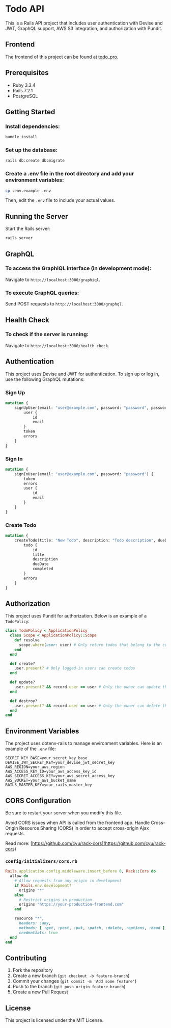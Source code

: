 # Todo API
This is a Rails API project that includes user authentication with Devise and JWT, GraphQL support, AWS S3 integration, and authorization with Pundit.

## Frontend

The frontend of this project can be found at [todo_pro](https://github.com/rubemoon/todo_pro).

## Prerequisites

- Ruby 3.3.4
- Rails 7.2.1
- PostgreSQL

## Getting Started

### Install dependencies:

```sh
bundle install
```

### Set up the database:

```sh
rails db:create db:migrate
```

### Create a .env file in the root directory and add your environment variables:

```sh
cp .env.example .env
```

Then, edit the `.env` file to include your actual values.

## Running the Server

Start the Rails server:

```sh
rails server
```

## GraphQL

### To access the GraphiQL interface (in development mode):

Navigate to `http://localhost:3000/graphiql`.

### To execute GraphQL queries:

Send POST requests to `http://localhost:3000/graphql`.

## Health Check

### To check if the server is running:

Navigate to `http://localhost:3000/health_check`.

## Authentication

This project uses Devise and JWT for authentication. To sign up or log in, use the following GraphQL mutations:

### Sign Up

```graphql
mutation {
    signUpUser(email: "user@example.com", password: "password", passwordConfirmation: "password") {
        user {
            id
            email
        }
        token
        errors
    }
}
```

### Sign In

```graphql
mutation {
    signInUser(email: "user@example.com", password: "password") {
        token
        errors
        user {
            id
            email
        }
    }
}
```

### Create Todo

```graphql
mutation {
    createTodo(title: "New Todo", description: "Todo description", dueDate: "2023-12-31T23:59:59Z", completed: false) {
        todo {
            id
            title
            description
            dueDate
            completed
        }
        errors
    }
}
```

## Authorization

This project uses Pundit for authorization. Below is an example of a `TodoPolicy`:

```ruby
class TodoPolicy < ApplicationPolicy
  class Scope < ApplicationPolicy::Scope
    def resolve
      scope.where(user: user) # Only return todos that belong to the current user
    end
  end

  def create?
    user.present? # Only logged-in users can create todos
  end

  def update?
    user.present? && record.user == user # Only the owner can update their todos
  end

  def destroy?
    user.present? && record.user == user # Only the owner can delete their todos
  end
end
```

## Environment Variables

The project uses dotenv-rails to manage environment variables. Here is an example of the `.env` file:

```env
SECRET_KEY_BASE=your_secret_key_base
DEVISE_JWT_SECRET_KEY=your_devise_jwt_secret_key
AWS_REGION=your_aws_region
AWS_ACCESS_KEY_ID=your_aws_access_key_id
AWS_SECRET_ACCESS_KEY=your_aws_secret_access_key
AWS_BUCKET=your_aws_bucket_name
RAILS_MASTER_KEY=your_rails_master_key
```

## CORS Configuration

Be sure to restart your server when you modify this file.

Avoid CORS issues when API is called from the frontend app. Handle Cross-Origin Resource Sharing (CORS) in order to accept cross-origin Ajax requests.

Read more: [https://github.com/cyu/rack-cors](https://github.com/cyu/rack-cors)

### `config/initializers/cors.rb`

```ruby
Rails.application.config.middleware.insert_before 0, Rack::Cors do
  allow do
    # Allow requests from any origin in development
    if Rails.env.development?
      origins "*"
    else
      # Restrict origins in production
      origins "https://your-production-frontend.com"
    end

    resource "*",
      headers: :any,
      methods: [ :get, :post, :put, :patch, :delete, :options, :head ],
      credentials: true
  end
end
```

## Contributing

1. Fork the repository
2. Create a new branch (`git checkout -b feature-branch`)
3. Commit your changes (`git commit -m 'Add some feature'`)
4. Push to the branch (`git push origin feature-branch`)
5. Create a new Pull Request

## License

This project is licensed under the MIT License.
